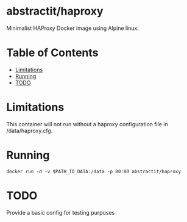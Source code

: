# abstractit/haproxy

Minimalist HAProxy Docker image using Alpine linux.

# Table of Contents

- [Limitations](#limitations)
- [Running](#running)
- [TODO](#todo)

# Limitations

This container will not run without a haproxy configuration file in /data/haproxy.cfg.

# Running
```
docker run -d -v $PATH_TO_DATA:/data -p 80:80 abstractit/haproxy
```

# TODO
Provide a basic config for testing purposes